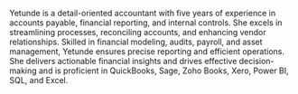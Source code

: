 Yetunde is a detail-oriented accountant with five years of experience in accounts payable, financial reporting, and internal controls. She excels in streamlining processes, reconciling accounts, and enhancing vendor relationships. Skilled in financial modeling, audits, payroll, and asset management, Yetunde ensures precise reporting and efficient operations. She delivers actionable financial insights and drives effective decision-making and is proficient in QuickBooks, Sage, Zoho Books, Xero, Power BI, SQL, and Excel.
